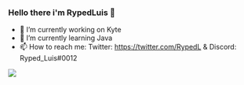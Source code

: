 ### Hello there i'm RypedLuis 👋

- 🔭 I’m currently working on Kyte
- 🌱 I’m currently learning Java
- 📫 How to reach me: Twitter: https://twitter.com/RypedL & Discord: Ryped_Luis#0012


<p><img align="center" src=https://github-readme-stats.vercel.app/api?username=RypedLuis&&show_icons=true&title_color=ffffff&icon_color=bb2acf&text_color=daf7dc&bg_color=151515&show_icons=true&locale=en&layout="compact" />
